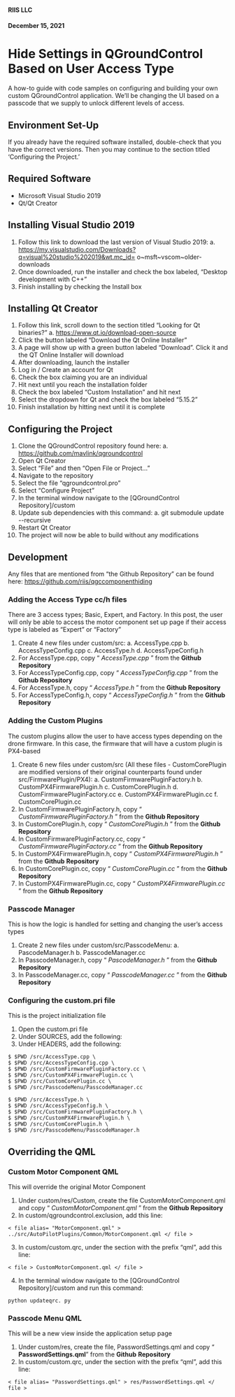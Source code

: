#### RIIS LLC
#### December 15, 2021

# Hide Settings in QGroundControl Based on User Access Type

A how-to guide with code samples on configuring and building your own custom QGroundControl
application. We’ll be changing the UI based on a passcode that we supply to unlock different levels of
access.

## Environment Set-Up

If you already have the required software installed, double-check that you have the correct versions. Then
you may continue to the section titled ‘Configuring the Project.’

## Required Software

- Microsoft Visual Studio 2019
- Qt/Qt Creator

## Installing Visual Studio 2019

1. Follow this link to download the last version of Visual Studio 2019:
    a. https://my.visualstudio.com/Downloads?q=visual%20studio%202019&wt.mc_id=
       o~msft~vscom~older-downloads
2. Once downloaded, run the installer and check the box labeled, “Desktop development
    with C++”
3. Finish installing by checking the Install box

## Installing Qt Creator

1. Follow this link, scroll down to the section titled “Looking for Qt binaries?”
    a. https://www.qt.io/download-open-source
2. Click the button labeled “Download the Qt Online Installer”
3. A page will show up with a green button labeled “Download”. Click it and the QT Online
    Installer will download
4. After downloading, launch the installer
5. Log in / Create an account for Qt
6. Check the box claiming you are an individual
7. Hit next until you reach the installation folder
8. Check the box labeled “Custom Installation” and hit next
9. Select the dropdown for Qt and check the box labeled “5.15.2”
10. Finish installation by hitting next until it is complete

## Configuring the Project

1. Clone the QGroundControl repository found here:
    a. https://github.com/mavlink/qgroundcontrol
2. Open Qt Creator
3. Select “File” and then “Open File or Project...”
4. Navigate to the repository
5. Select the file “qgroundcontrol.pro”
6. Select “Configure Project”
7. In the terminal window navigate to the [QGroundControl Repository]/custom
8. Update sub dependencies with this command:
    a. git submodule update --recursive
9. Restart Qt Creator
10. The project will now be able to build without any modifications

## Development

Any files that are mentioned from “the Github Repository” can be found here:
https://github.com/riis/qgccomponenthiding

### Adding the Access Type cc/h files

There are 3 access types; Basic, Expert, and Factory. In this post, the user will only be able to access the
motor component set up page if their access type is labeled as “Expert” or “Factory”

1. Create 4 new files under custom/src:
    a. AccessType.cpp
    b. AccessTypeConfig.cpp
    c. AccessType.h
    d. AccessTypeConfig.h
2. For AccessType.cpp, copy “ _AccessType.cpp_ ” from the **Github Repository**
3. For AccessTypeConfig.cpp, copy “ _AccessTypeConfig.cpp_ ” from the **Github Repository**
4. For AccessType.h, copy “ _AccessType.h_ ” from the **Github Repository**
5. For AccessTypeConfig.h, copy “ _AccessTypeConfig.h_ ” from the **Github Repository**

### Adding the Custom Plugins

The custom plugins allow the user to have access types depending on the drone firmware. In this case,
the firmware that will have a custom plugin is PX4-based

1. Create 6 new files under custom/src (All these files - CustomCorePlugin are modified
    versions of their original counterparts found under src/FirmwarePlugin/PX4):
       a. CustomFirmwarePluginFactory.h
       b. CustomPX4FirmwarePlugin.h
       c. CustomCorePlugin.h
       d. CustomFirmwarePluginFactory.cc
       e. CustomPX4FirmwarePlugin.cc
       f. CustomCorePlugin.cc
2. In CustomFirmwarePluginFactory.h, copy “ _CustomFirmwarePluginFactory.h_ ” from the
    **Github Repository**
3. In CustomCorePlugin.h, copy “ _CustomCorePlugin.h_ ” from the **Github Repository**
4. In CustomFirmwarePluginFactory.cc, copy “ _CustomFirmwarePluginFactory.cc_ ” from the
    **Github Repository**
5. In CustomPX4FirmwarePlugin.h, copy “ _CustomPX4FirmwarePlugin.h_ ” from the **Github**
    **Repository**
6. In CustomCorePlugin.cc, copy “ _CustomCorePlugin.cc_ ” from the **Github Repository**
7. In CustomPX4FirmwarePlugin.cc, copy “ _CustomPX4FirmwarePlugin.cc_ ” from the
    **Github Repository**

### Passcode Manager

This is how the logic is handled for setting and changing the user’s access types

1. Create 2 new files under custom/src/PasscodeMenu:
    a. PascodeManager.h
    b. PasscodeManager.cc
2. In PasscodeManager.h, copy “ _PascodeManager.h_ ” from the **Github Repository**
3. In PasscodeManager.cc, copy “ _PasscodeManager.cc_ ” from the **Github Repository**

### Configuring the custom.pri file

This is the project initialization file

1. Open the custom.pri file
2. Under SOURCES, add the following:
3. Under HEADERS, add the following:

```
$ $PWD /src/AccessType.cpp \
$ $PWD /src/AccessTypeConfig.cpp \
$ $PWD /src/CustomFirmwarePluginFactory.cc \
$ $PWD /src/CustomPX4FirmwarePlugin.cc \
$ $PWD /src/CustomCorePlugin.cc \
$ $PWD /src/PasscodeMenu/PasscodeManager.cc
```
```
$ $PWD /src/AccessType.h \
$ $PWD /src/AccessTypeConfig.h \
$ $PWD /src/CustomFirmwarePluginFactory.h \
$ $PWD /src/CustomPX4FirmwarePlugin.h \
$ $PWD /src/CustomCorePlugin.h \
$ $PWD /src/PasscodeMenu/PasscodeManager.h
```

## Overriding the QML

### Custom Motor Component QML

This will override the original Motor Component

1. Under custom/res/Custom, create the file CustomMotorComponent.qml and copy
    “ _CustomMotorComponent.qml_ ” from the **Github Repository**
2. In custom/qgroundcontrol.exclusion, add this line:
```
< file alias= "MotorComponent.qml" > ../src/AutoPilotPlugins/Common/MotorComponent.qml </ file >
```
3. In custom/custom.qrc, under the section with the prefix “qml”, add this line:
```
< file > CustomMotorComponent.qml </ file >
```
4. In the terminal window navigate to the [QGroundControl Repository]/custom and run this
    command:
```
python updateqrc. py
```

### Passcode Menu QML

This will be a new view inside the application setup page

1. Under custom/res, create the file, PasswordSettings.qml and copy “ **PasswordSettings.qml**” from the **Github**
    **Repository**
2. In custom/custom.qrc, under the section with the prefix “qml”, add this line:
```
< file alias= "PasswordSettings.qml" > res/PasswordSettings.qml </ file >
```
